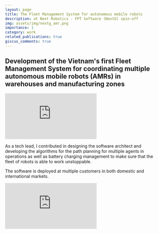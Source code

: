 ```yaml
---
layout: page
title: The Fleet Management System for autonomous mobile robots
description: at Next Robotics - FPT Software (NextG) spin-off
img: assets/img/nextg_amr.png
importance: 1
category: work
related_publications: true
giscus_comments: true
---
```

Development of the Vietnam's first Fleet Management System for coordinating multiple autonomous mobile robots (AMRs) in warehouses and manufacturing zones
---
<div class="embed-responsive embed-responsive-16by9 my-4">
    <iframe class="embed-responsive-item" src="https://www.youtube.com/embed/WTESByN7NF4?si=xxce74erq93ynG9p" title="YouTube video player" frameborder="0" allow="accelerometer; autoplay; clipboard-write; encrypted-media; gyroscope; picture-in-picture; web-share" referrerpolicy="strict-origin-when-cross-origin" allowfullscreen></iframe>
</div>

As a tech lead, I contributed in designing the software architect and developing the algorithms for the path planning for multiple agents in operations as well as battery charging management to make sure that the fleet of robots is able to work unstoppable. 

The software is deployed at multiple customers in both domestic and international markets.

<div class="embed-responsive embed-responsive-16by9 my-4">
    <iframe class="embed-responsive-item" src="https://www.youtube.com/embed/RLPC1COsGyo?si=brrHnYgFdP97KWB4" title="YouTube video player" frameborder="0" allow="accelerometer; autoplay; clipboard-write; encrypted-media; gyroscope; picture-in-picture; web-share" referrerpolicy="strict-origin-when-cross-origin" allowfullscreen></iframe>
</div>

